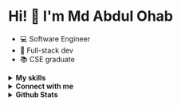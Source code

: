 # Hi! 👋 I'm Md Abdul Ohab

* 💻 Software Engineer
* 🔧 Full-stack dev
* 📚 CSE graduate

<!-- Skills Section -->
<details>
<summary><strong>My skills</strong></summary>
<br>

![C++](https://img.shields.io/badge/Lang-C++-informational?style=flat&logo=c%2B%2B&logoColor=white&color=2bbc8a)
![C](https://img.shields.io/badge/Lang-C-informational?style=flat&logo=c&logoColor=white&color=2bbc8a)
![PHP](https://img.shields.io/badge/Lang-PHP-informational?style=flat&logo=php&logoColor=white&color=2bbc8a)
![JavaScript](https://img.shields.io/badge/Lang-JavaScript-informational?style=flat&logo=javascript&logoColor=white&color=2bbc8a)
![Python](https://img.shields.io/badge/Lang-Python-informational?style=flat&logo=python&logoColor=white&color=2bbc8a)
![Java](https://img.shields.io/badge/Lang-Java-informational?style=flat&logo=java&logoColor=white&color=2bbc8a)
![Laravel](https://img.shields.io/badge/Framework-Laravel-informational?style=flat&logo=laravel&logoColor=white&color=2bbc8a)
![Node.js](https://img.shields.io/badge/Framework-Node.js-informational?style=flat&logo=node.js&logoColor=white&color=2bbc8a)
![Flask](https://img.shields.io/badge/Framework-Flask-informational?style=flat&logo=flask&logoColor=white&color=2bbc8a)
![TailwindCSS](https://img.shields.io/badge/Style-TailwindCSS-informational?style=flat&logo=tailwind-css&logoColor=white&color=2bbc8a)
![Docker](https://img.shields.io/badge/Tools-Docker-informational?style=flat&logo=docker&logoColor=white&color=2bbc8a)
![MySQL](https://img.shields.io/badge/Tools-MySQL-informational?style=flat&logo=mysql&logoColor=white&color=2bbc8a)
![Git](https://img.shields.io/badge/Tools-Git-informational?style=flat&logo=git&logoColor=white&color=2bbc8a)
![CCNA](https://img.shields.io/badge/Tools-CCNA-informational?style=flat&logo=cisco&logoColor=white&color=2bbc8a)
![cPanel](https://img.shields.io/badge/Tools-cPanel-informational?style=flat&logo=cpanel&logoColor=white&color=2bbc8a)
![VPS](https://img.shields.io/badge/Cloud-VPS-informational?style=flat&logo=cloud&logoColor=white&color=2bbc8a)
![VM](https://img.shields.io/badge/VM-VirtualMachine-informational?style=flat&logo=vmware&logoColor=white&color=2bbc8a)
![WordPress](https://img.shields.io/badge/CMS-WordPress-informational?style=flat&logo=wordpress&logoColor=white&color=2bbc8a)
![SEO](https://img.shields.io/badge/SEO-Tools-informational?style=flat&logo=google&logoColor=white&color=2bbc8a)
![Linux](https://img.shields.io/badge/OS-Linux-informational?style=flat&logo=linux&logoColor=white&color=2bbc8a)

</details>

<!-- Connect Section -->
<details>
<summary><strong>Connect with me</strong></summary>
<br>

[![LinkedIn](https://img.shields.io/badge/-LinkedIn-blue?style=flat&logo=LinkedIn&logoColor=white)](https://www.linkedin.com/in/md-abdul-ohab)
[![Email](https://img.shields.io/badge/-Email-red?style=flat&logo=Gmail&logoColor=white)](mailto:abdulohab059@gmail.com)
[![GitHub](https://img.shields.io/badge/-GitHub-black?style=flat&logo=GitHub&logoColor=white)](https://github.com/AbdulOhab)
[![Telegram](https://img.shields.io/badge/-Telegram-26A5E4?style=flat&logo=Telegram&logoColor=white)](https://t.me/ab_wahab98)
[![Facebook](https://img.shields.io/badge/-Facebook-1877F2?style=flat&logo=Facebook&logoColor=white)](https://www.facebook.com/abdul.ohab.059)

</details>

<details>	
<summary><b>Github Stats</b></summary>
<br>

![Top Langs](https://github-readme-stats.vercel.app/api/top-langs/?username=AbdulOhab&layout=compact&theme=radical)
</details>
